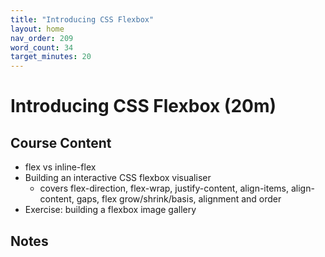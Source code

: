 ```yaml
---
title: "Introducing CSS Flexbox"
layout: home
nav_order: 209
word_count: 34
target_minutes: 20
---
```

# Introducing CSS Flexbox (20m)

## Course Content

- flex vs inline-flex
- Building an interactive CSS flexbox visualiser
  - covers flex-direction, flex-wrap, justify-content, align-items, align-content, gaps, flex grow/shrink/basis, alignment and order
- Exercise: building a flexbox image gallery

## Notes













